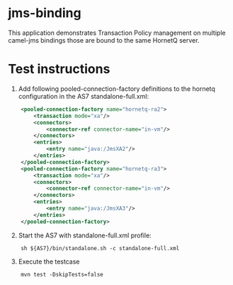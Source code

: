 jms-binding
============

This application demonstrates Transaction Policy management on multiple camel-jms bindings those are bound to the same HornetQ server.

Test instructions
============

1. Add following pooled-connection-factory definitions to the hornetq configuration in the AS7 standalone-full.xml:
````xml
    <pooled-connection-factory name="hornetq-ra2">
        <transaction mode="xa"/>
        <connectors>
            <connector-ref connector-name="in-vm"/>
        </connectors>
        <entries>
            <entry name="java:/JmsXA2"/>
        </entries>
    </pooled-connection-factory>
    <pooled-connection-factory name="hornetq-ra3">
        <transaction mode="xa"/>
        <connectors>
            <connector-ref connector-name="in-vm"/>
        </connectors>
        <entries>
            <entry name="java:/JmsXA3"/>
        </entries>
    </pooled-connection-factory>
````

2. Start the AS7 with standalone-full.xml profile:
````
    sh ${AS7}/bin/standalone.sh -c standalone-full.xml
````

3. Execute the testcase
````
    mvn test -DskipTests=false
````
